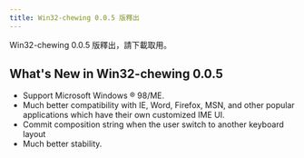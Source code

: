 ```yaml
---
title: Win32-chewing 0.0.5 版釋出
---
```

Win32-chewing 0.0.5 版釋出，請下載取用。

What's New in Win32-chewing 0.0.5
----------------------------------------------------------
* Support Microsoft Windows ® 98/ME.
* Much better compatibility with IE, Word, Firefox, MSN, and other popular applications which have their own customized IME UI.
* Commit composition string when the user switch to another keyboard layout
* Much better stability.

